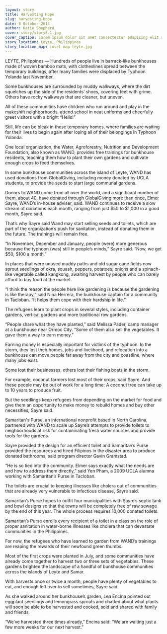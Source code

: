 ```yaml
---
layout: story
title: Harvesting Hope
slug: harvesting-hope
date: 8 October 2014
author: Katie Shepherd
cover: story/story3.1.jpg
cover_caption: Lorem ipsum dolor sit amet consectectur adspicing elit sed do eisumod.
story_location: Leyte, Philippines
story_location_map: inset-map-leyte.jpg
---
```


LEYTE, Philippines — Hundreds of people live in barrack-like bunkhouses made of woven bamboo mats, with clotheslines spread between the temporary buildings, after many families were displaced by Typhoon Yolanda last November.

Some bunkhouses are surrounded by muddy walkways, where the dirt squelches up the side of the residents’ shoes, covering feet with grime. Others have rocky walkways that are cleaner, but uneven.

All of these communities have children who run around and play in the makeshift neighborhoods, attend school in neat uniforms and cheerfully greet visitors with a bright “Hello!” 

Still, life can be bleak in these temporary homes, where families are waiting for their lives to begin again after losing all of their belongings in Typhoon Yolanda.

One local organization, the Water, Agroforestry, Nutrition and Development Foundation, also known as WAND, provides free trainings for bunkhouse residents, teaching them how to plant their own gardens and cultivate enough crops to feed themselves.

In some bunkhouse communities across the island of Leyte, WAND has used donations from GlobalGiving, including money donated by UCLA students, to provide the seeds to start large communal gardens.

Donors to WAND come from all over the world, and a significant number of them, about 40, have donated through GlobalGiving more than once, Elmer Sayre, WAND’s in-house adviser, said. WAND continues to receive a slow stream of donations each month, ranging from just $50 to $1,000 in a good month, Sayre said.

That’s why Sayre said Wand may start selling seeds and toilets, which are part of the organization’s push for sanitation, instead of donating them in the future. The trainings will remain free.

“In November, December and January, people (were) more generous because the typhoon (was) still in people’s minds,” Sayre said. “Now, we get $50, $100 a month.”

In places that were unused muddy paths and old sugar cane fields now sprout seedlings of okra, squash, peppers, potatoes, onions and a spinach-like vegetable called kangkong, awaiting harvest by people who can barely afford to buy food at the market. 

“I think the reason the people here like gardening is because the gardening is like therapy,” said Nina Herrera, the bunkhouse captain for a community in Tacloban. “It helps them cope with their hardship in life.”

The refugees learn to plant crops in several styles, including container gardens, vertical gardens and more traditional row gardens. 

“People share what they have planted,” said Melissa Pader, camp manager at a bunkhouse near Ormoc City. “Some of them also sell the vegetables. It gave them a way to earn money.” 

Earning money is especially important for victims of the typhoon. In the storm, they lost their homes, jobs and livelihood, and relocation into a bunkhouse can move people far away from the city and coastline, where many jobs exist. 

Some lost their businesses, others lost their fishing boats in the storm. 

For example, coconut farmers lost most of their crops, said Sayre. And these people may be out of work for a long time: A coconut tree can take up to 10 years to produce fruit.

But the seedlings keep refugees from depending on the market for food and give them an opportunity to make money to rebuild homes and buy other necessities, Sayre said. 

Samaritan's Purse, an international nonprofit based in North Carolina, partnered with WAND to scale up Sayre’s attempts to provide toilets to neighborhoods at risk for contaminating fresh water sources and provide tools for the gardens. 

Sayre provided the design for an efficient toilet and Samaritan’s Purse provided the resources and hired Filipinos in the disaster area to produce donated bathrooms, said program director Gavin Gramstad. 

“He is so tied into the community. Elmer says exactly what the needs are and how to address them directly,” said Yen Pham, a 2009 UCLA alumna working with Samaritan’s Purse in Tacloban. 

The toilets are crucial to keeping illnesses like cholera out of communities that are already very vulnerable to infectious disease, Sayre said. 

Samaritan’s Purse hopes to outfit four municipalities with Sayre’s septic tank and bowl designs so that the towns will be completely free of raw sewage by the end of this year. The whole process requires 10,000 donated toilets. 

Samaritan’s Purse enrolls every recipient of a toilet in a class on the role of proper sanitation in water-borne illnesses like cholera that can devastate communities in the Philippines. 

For now, the refugees who have learned to garden from WAND’s trainings are reaping the rewards of their newfound green thumbs. 

Most of the first crops were planted in July, and some communities have already come together to harvest two or three sets of vegetables. These gardens brighten the landscape of a handful of bunkhouse communities across the islands of Leyte and Samar. 

With harvests once or twice a month, people have plenty of vegetables to eat, and enough left over to sell sometimes, Sayre said.

As she walked around her bunkhouse’s garden, Lea Encina pointed out eggplant seedlings and lemongrass sprouts and chatted about what plants will soon be able to be harvested and cooked, sold and shared with family and friends. 

“We’ve harvested three times already,” Encina said. “We are waiting just a few more weeks for our next harvest.” 
